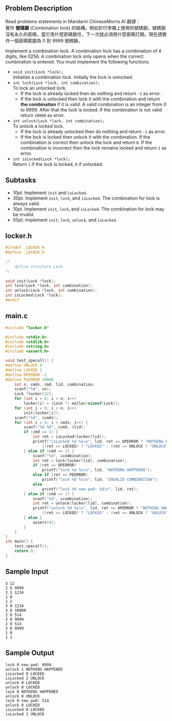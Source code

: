 ## Problem Description ##

Read problems statements in <span class='tooltip'><span class='abbr'>Mandarin Chinese</span><span class='popup'>Morris AI 翻譯：<br/> 實作 **號碼鎖** (Combination lock) 的結構。例如於行李箱上使用的號碼鎖，號碼鎖沒有永久的密碼，當它用什麼密碼鎖住，下一次就必須用什麼密碼打開。現在請實作一個密碼範圍為 0 到 9999 號碼鎖。</span></a>

Implement a combination lock. A combination lock has a combination of 4 digits, like 0256. A combination lock only opens when the correct combination is entered. You must implement the following functions.

* `void init(Lock *lock);`  
Initialize a combination lock. Initially the lock is unlocked. 
* `int lock(Lock *lock, int combination);`  
To lock an unlocked lock. 
	* If the lock is already locked then do nothing and return `-1` as error. 
	* If the lock is unlocked then lock it with the combination and return **the combination** if it is valid. A valid combination is an integer from 0 to 9999. After that the lock is locked. If the combination is not valid return `10000` as error.
* `int unlock(Lock *lock, int combination);`  
To unlock a locked lock.
	* If the lock is already unlocked then do nothing and return `-1` as error. 
	* If the lock is locked then unlock it with the combination. If the combination is correct then unlock the lock and return `0`. If the combination is incorrect then the lock remains locked and return `1` as error.
* `int isLocked(Lock *lock);`  
Return `1` if the lock is locked, `0` if unlocked.

## Subtasks ##

* 10pt. Implement `init` and `isLocked`.
* 30pt. Implement `init`, `lock`, and `isLocked`. The combination for lock is always valid.
* 10pt. Implement `init`, `lock`, and `isLocked`. The combination for lock may be invalid.
* 50pt. Implement `init`, `lock`, `unlock`, and `isLocked`.

## locker.h ##

```c
#ifndef _LOCKER_H
#define _LOCKER_H
 
/*
	define structure Lock
*/
 
void init(Lock *lock);
int lock(Lock *lock, int combination);
int unlock(Lock *lock, int combination);
int isLocked(Lock *lock);
#endif
```

## main.c ##

```c
#include "locker.h"

#include <stdio.h>
#include <stdlib.h>
#include <string.h>
#include <assert.h>

void test_specall() {
#define UNLOCK 0
#define LOCKED 1
#define OPERROR -1
#define PEERROR 10000
    int n, cmds, cmd, lid, combination;
    scanf("%d", &n);
    Lock *locker[32];
    for (int i = 0; i < n; i++)
        locker[i] = (Lock *) malloc(sizeof(Lock));
    for (int i = 0; i < n; i++)
        init(locker[i]);
    scanf("%d", &cmds);
    for (int i = 0; i < cmds; i++) {
        scanf("%d %d", &cmd, &lid);
        if (cmd == 1) {
            int ret = isLocked(locker[lid]);
            printf("isLocked %d %s\n", lid, ret == OPERROR ? "NOTHING HAPPENED" :
                ((ret == LOCKED) ? "LOCKED" : (ret == UNLOCK ? "UNLOCK" : "INVALID VALUE")));
        } else if (cmd == 2) {
            scanf("%d", &combination);
            int ret = lock(locker[lid], combination);
            if (ret == OPERROR)
                printf("lock %d %s\n", lid, "NOTHING HAPPENED");
            else if (ret == PEERROR)
                printf("lock %d %s\n", lid, "INVALID COMBINATION");
            else
                printf("lock %d new pwd: %d\n", lid, ret);
        } else if (cmd == 3) {
            scanf("%d", &combination);
            int ret = unlock(locker[lid], combination);
            printf("unlock %d %s\n", lid, ret == OPERROR ? "NOTHING HAPPENED" :
                ((ret == LOCKED) ? "LOCKED" : (ret == UNLOCK ? "UNLOCK" : "INVALID VALUE")));
        } else {
            assert(0);
        }
    }
}
int main() {
    test_specall();
    return 0;
}
```

## Sample Input ##

```
3 12
2 0 9999
3 1 1234
1 0
1 2
3 0 1234
3 0 10000
2 0 514
3 0 9999
2 0 514
3 0 9999
1 0
1 1
```

## Sample Output ##

```
lock 0 new pwd: 9999
unlock 1 NOTHING HAPPENED
isLocked 0 LOCKED
isLocked 2 UNLOCK
unlock 0 LOCKED
unlock 0 LOCKED
lock 0 NOTHING HAPPENED
unlock 0 UNLOCK
lock 0 new pwd: 514
unlock 0 LOCKED
isLocked 0 LOCKED
isLocked 1 UNLOCK
```
